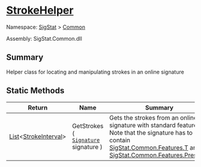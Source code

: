 # [StrokeHelper](./StrokeHelper.md)

Namespace: [SigStat]() > [Common](./README.md)

Assembly: SigStat.Common.dll

## Summary
Helper class for locating and manipulating strokes in an online signature

## Static Methods

| Return | Name | Summary | 
| --- | --- | --- | 
| [List](https://docs.microsoft.com/en-us/dotnet/api/System.Collections.Generic.List-1)\<[StrokeInterval](./StrokeInterval.md)> | GetStrokes ( [`Signature`](./Signature.md) signature ) | Gets the strokes from an online signature with standard features. Note that  the signature has to contain [SigStat.Common.Features.T](https://github.com/hargitomi97/sigstat/tree/develop/docs/md/) and [SigStat.Common.Features.Pressure](https://github.com/hargitomi97/sigstat/tree/develop/docs/md/) | 


